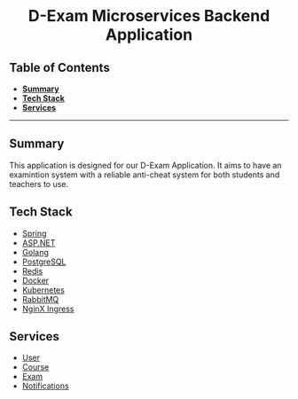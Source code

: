<div align="center">
  <br>
  <h1>D-Exam Microservices Backend Application</h1>
</div>

##  Table of Contents
- [**Summary**](#summary)
- [**Tech Stack**](#getting-started)
- [**Services**](#services)
---
## Summary

This application is designed for our D-Exam Application. It aims to have an examintion system with a reliable anti-cheat system for both students and teachers to use.

## Tech Stack

- [Spring](https://spring.io/)
- [ASP.NET](https://dotnet.microsoft.com/en-us/apps/aspnet)
- [Golang](https://golang.org/dl/)
- [PostgreSQL](https://www.postgresql.org/)
- [Redis](https://redis.io/download/)
- [Docker]()
- [Kubernetes]()
- [RabbitMQ]()
- [NginX Ingress]()

## Services
- [User](https://github.com/MarwanGalal746/D-Exam-with-Anti-Cheat-System-Backend/tree/User-Service)
- [Course](https://github.com/MarwanGalal746/D-Exam-with-Anti-Cheat-System-Backend/tree/Course-Service)
- [Exam](https://github.com/MarwanGalal746/D-Exam-with-Anti-Cheat-System-Backend/tree/exam-service)
- [Notifications]()
